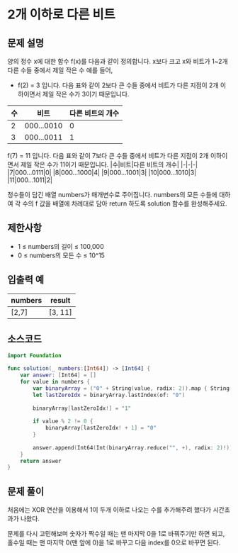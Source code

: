 # 2개 이하로 다른 비트

## 문제 설명
양의 정수 x에 대한 함수 f(x)를 다음과 같이 정의합니다.
x보다 크고 x와 비트가 1~2개 다른 수들 중에서 제일 작은 수
예를 들어,

- f(2) = 3 입니다. 다음 표와 같이 2보다 큰 수들 중에서 비트가 다른 지점이 2개 이하이면서 제일 작은 수가 3이기 때문입니다.

|수|비트|다른 비트의 개수|
|-|-|-|
|2|000...0010|0|	
|3|000...0011|1|

f(7) = 11 입니다. 다음 표와 같이 7보다 큰 수들 중에서 비트가 다른 지점이 2개 이하이면서 제일 작은 수가 11이기 때문입니다.
|수|비트|다른 비트의 개수|
|-|-|-|
|7|000...0111|0|
|8|000...1000|4|
|9|000...1001|3|
|10|000...1010|3|
|11|000...1011|2|

정수들이 담긴 배열 numbers가 매개변수로 주어집니다. numbers의 모든 수들에 대하여 각 수의 f 값을 배열에 차례대로 담아 return 하도록 solution 함수를 완성해주세요.

## 제한사항
 - 1 ≤ numbers의 길이 ≤ 100,000
 - 0 ≤ numbers의 모든 수 ≤ 10^15

## 입출력 예
|numbers|result|
|-|-|
|[2,7]|[3, 11]|


## 소스코드
```Swift
import Foundation

func solution(_ numbers:[Int64]) -> [Int64] {
    var answer: [Int64] = []
    for value in numbers {
        var binaryArray = ("0" + String(value, radix: 2)).map { String($0) }
        let lastZeroIdx = binaryArray.lastIndex(of: "0")
        
        binaryArray[lastZeroIdx!] = "1"
        
        if value % 2 != 0 {
            binaryArray[lastZeroIdx! + 1] = "0"
        }
        
        answer.append(Int64(Int(binaryArray.reduce("", +), radix: 2)!))
    }
    return answer
}
```

## 문제 풀이

처음에는 XOR 연산을 이용해서 1이 두개 이하로 나오는 수를 추가해주려 했다가 시간초과가 나왔다.

문제를 다시 고민해보며 숫자가 짝수일 때는 맨 마지막 0을 1로 바꿔주기만 하면 되고,
홀수일 때는 맨 마지막 0(맨 앞에 0)을 1로 바꾸고 다음 index를 0으로 바꾸면 된다.
